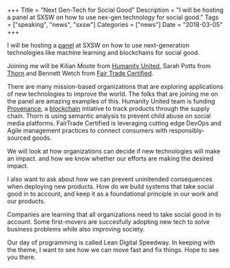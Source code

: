 +++
Title = "Next Gen-Tech for Social Good"
Description = "I will be hosting a panel at SXSW on how to use nex-gen technology for social good."
Tags = ["speaking", "news", "sxsw"]
Categories = ["news"]
Date = "2018-03-05"
+++

I will be hosting a [panel][panel] at SXSW on how to use next-generation technologies like machine learning and blockchains for social good. 

<!--more-->

Joining me will be Kilian Moote from [Humanity United][HU], Sarah Potts from [Thorn][Thorn] and Bennett Wetch from [Fair Trade Certified][FTC].

There are many mission-based organizations that are exploring applications of new technologies to improve the world. The folks that are joining me on the panel are amazing examples of this. Humanity United team is funding [Provenance][Provenance], a [blockchain][blockchains] intiative to track products through the supply chain. Thorn is using semantic analysis to prevent child abuse on social media platforms. FairTrade Certified is leveraging cutting edge DevOps and Agile management practices to connect consumers with responsibly-sourced goods.

We will look at how organizations can decide if new technologies will make an impact. and how we know whether our efforts are making the desired impact. 

I also want to ask about how we can prevent uninitended consequences when deploying new products. How do we build systems that take social good in to account, and keep it as a foundational principle in our work and our products. 

Companies are learning that all organizations need to take social good in to account. Some first-movers are succesfully adopting new tech to solve business problems while also improving society.

Our day of programming is called Lean Digital Speedway. In keeping with the theme, I want to see how we can move fast and fix things. Hope to see you there. 

[panel]: https://us.ciandt.com/blog-a-better-world-next-gen-tech-for-social-good?utm_source=royce&utm_medium=blog&utm_campaign=sxsw18speedway&utm_content=blogpost4
[blockchains]: /blockchains
[HU]: https://humanityunited.org
[Thorn]: https://wearethorn.org
[FTC]: https://fairtradecertified.org
[Provenance]: https://www.provenance.org/
